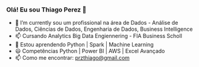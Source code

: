 ### Olá! Eu sou Thiago Perez 👋

- 🔭 I’m currently sou um profissional na área de Dados - Análise de Dados, Ciências de Dados, Engenharia de Dados, Business Intelligence
- 📫 Cursando Analytics Big Data Engiennering - FIA Business Scholl
- 🌱  Estou aprendendo  Python | Spark | Machine Learning
- 😃 Competências Python | Power BI | AWS | Excel Avançado 
- 📫 Como me encontrar: przthiago@gmail.com
